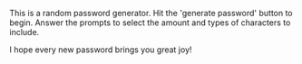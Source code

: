 This is a random password generator.
Hit the 'generate password' button to begin.
Answer the prompts to select the amount and types of characters to include.

I hope every new password brings you great joy!
